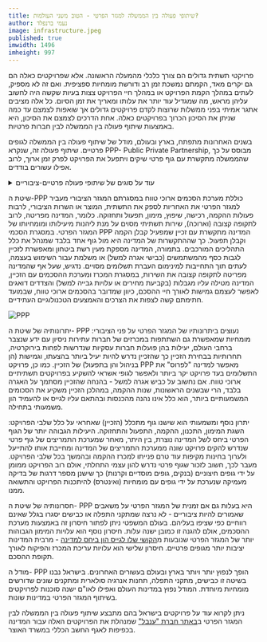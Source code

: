 ```yaml
---
title: שיתופי פעולה בין הממשלה למגזר הפרטי - הטוב משני העולמות?
author: נעמי ברנפלד
image: infrastructure.jpeg
published: true
imwidth: 1496
imheight: 997
---
```


פרויקטי תשתית גדולים הם צורך כלכלי מהמעלה הראשונה. אלא שפרויקטים כאלה הם גם יקרים מאד, הקמתם נמשכת זמן רב ודורשת מומחיות ספציפית. ואם זה לא מספיק, לעתים במהלך הקמת הפרויקט או במהלך חיי הפרויקט צצות בעיות שקשה היה לחשוב עליהן מראש, מה שמגדיל עוד יותר את עלותו ומאריך את זמן הסיום. כל אלה מציבים אתגר אמיתי בפני ממשלות שרוצות לקדם פרויקטים גדולים אך שואפות לצמצם עד כמה שניתן את הסיכון הכרוך בפרויקטים כאלה. אחת הדרכים לצמצם את הסיכון, היא באמצעות שיתוף פעולה בין הממשלה לבין חברות פרטיות. <!--more-->

בשנים האחרונות מתפתח, בארץ ובעולם, מודל של שיתוף פעולה בין הממשלה לגופים פרטיים. שיתוף פעולה זה, שנקרא PPP- Public Private Partnership, מבוסס על כך שהממשלה מתקשרת עם גוף פרטי שיקים ויתפעל את הפרויקט לפרק זמן ארוך, לרוב אפילו עשורים בודדים.

<details><summary>עוד על סוגים של שיתופי פעולה פרטיים-ציבוריים</summary>

ישנם מגוון סוגי הסכמי PPP: הנפוץ בישראל הוא BOT- Build, Operate, Transfer. הזכיין מתכנן, בונה ומתפעל את הפרויקט ובסופו של הסכם הזיכיון מעביר את הפרויקט לידי המדינה. במסגרת הסכמיBOT מוטלת, לרוב, אגרה ישירה על המשתמשים. דוגמה מרכזית להסכם BOT בישראל היא כביש 6: האגרה לשימוש בכביש מוטלת ישירות על המשתמשים. סוג נוסף של פרויקט ציבורי בשיתוף המגזר הפרטי הוא BOO-Build, Operate,Ownבמסגרתו בתום תקופת הזיכיון הפרויקט נשאר בבעלותו של הזכיין. מתקן ההתפלה בפלמחים 

</details>

שיטת ה-PPP כוללת מערכת הסכמים ארוכי טווח במסגרתם המגזר הציבורי מעביר למגזר הפרטי את האחריות לספק את התשתית, המוצר או השרות הציבורי, לרבות פעולות ההקמה, רכישה, שיפוץ, מימון, תפעול ותחזוקה. כלומר, המדינה מפריטה, לרוב לתקופה קצובה (וארוכה), שירות תשתיתי מסוים על מנת ליהנות מיעילותו ומומחיותו של המגזר הפרטי. במסגרת הסכמי PPP המדינה מתקשרת עם זכיין שמפעיל קבלן הקמה וקבלן תפעול. כך שההתקשרות של המדינה היא מול גוף אחד בלבד שמנהל את כלל התהליכים המורכבים. בתמורה, המדינה מספקת מעין רשת ביטחון ומאפשרת לזכיין לגבות כסף מהמשתמשים (כבישי אגרה למשל) או משלמת עבור השימוש בעצמה, לעתים תוך התחייבות למינימום העברת תשלומים מסויים. נדגיש, שעל אף שהמדינה מפריטה לתקופה קצובה את השירות, במסגרת המכרז ומערכת ההסכמים עם הזכיין, המדינה מטילה עליו מגבלות (בקביעת מחירים או עלויות גבייה למשל) והצדדים דואגים לאפשר לעצמם גמישות לאורך חיי ההסכם, כיוון שמדובר בהסכמים ארוכי טווח, שבמועד חתימתם קשה לצפות את הצרכים והאמצעים הטכנולוגיים העתידיים.

![PPP]({{site.baseurl}}/chaluny.github.io/images/infrastructure.jpeg)

יתרונותיה של שיטת ה- PPP נעוצים ביתרונותיו של המגזר הפרטי על פני הציבורי: מומחיות שמאפשרת גם השתתפות במכרזים של חברות עתירות ניסיון עם ידע שנצבר ברחבי העולם, יעילות בהן פועלות חברות עסקיות שנדרשות לפחות בירוקרטיה, תחרותיות בבחירת הזכיין כך שהזכיין נדרש להיות יעיל ביותר בהצעתו, וגמישות (הן בניהול והן בתפעול) של הזכיין. כמו כן, פרויקט PPP מאפשר למדינה "לפרוס" את התשלומים בעד פרויקט יקר ביותר ולאפשר לגופי אשראי להשקיע בפרויקטים תשתיתיים ארוכי טווח. אם נחשוב על כביש אגרה למשל - בהנחה שהזכיין מסתמך על האגרה בלבד, הרי שבשנים הראשונות, שנות ההקמה, במהלכן הזכיין משקיע את הסכומים המשמעותיים ביותר, הוא כלל אינו נהנה מהכנסות ובהתאם עליו לגייס או להעמיד הון משמעותי בתחילה.

יתרון נוסף ומשמעותי הוא שישנו גוף מתכלל (הזכיין) שאחראי על כלל שלבי הפרויקט: השגת המימון, התכנון, ההקמה, התפעול והתחזוקה. היעילות הגבוהה יותר של הגוף הפרטי ביחס לשל המדינה נוצרת, בין היתר, מאחר שמערכת התמריצים של גוף פרטי שנדרש להקים פרויקט שונה ממערכת התמריצים של המדינה ומחייבת אותו להתייעל ולערוך בחינות מקיפות עוד טרם פנייתו למכרז ההקמה ובהמשך בכל שלבי הפרויקט. מעבר לכך, חשוב לזכור שגוף פרטי נדרש להון עצמי התחלתי, אולם רוב הפרויקט ממומן על ידי גופים חיצוניים (בנקים, גופים מוסדיים וקרנות) כך שישנן מספר דרגות של בדיקה מעמיקה שנערכת על ידי גופים עם מומחיות (ואינטרס) להיתכנות הפרויקט והתשואה ממנו.

חסרונותיה של שיטת ה- PPP היא בעלות גם אם זמנית של המגזר הפרטי על משאבים שאמורים להיות ציבוריים - לא נרצה שמתקני התפלה או כבישים יסגרו בגלל שאינם רווחיים כפי שציפו בעליהם. בעולם המשפטי ניתן לפתור חיסרון זה באמצעות מערכת ההסכמים, אולם להגנה זו כמובן ישנה עלות. חיסרון נוסף הוא עלויות המימון הגבוהות יותר של המגזר הפרטי שנובעות מ[הקושי שלו לגייס הון ביחס למדינה](https://infrastructureaustralia.gov.au/policy-publications/publications/files/The_Value_of_PFI.pdf) - מרבית המדינות יציבות יותר מגופים פרטיים. חיסרון שלישי הוא עלויות עריכת המכרז והפיקוח לאורך תקופת ההסכם.

מודל ה- PPP הופך לנפוץ יותר ויותר בארץ ובעולם בעשורים האחרונים. בישראל נבנו בשיטה זו כבישים, מתקני התפלה, תחנות אנרגיה סולארית ומתקנים שונים שדורשים מומחיות מיוחדת. המודל נפוץ במדינות העולם ואפילו לאו"ם ישנה סוכנות לפרויקטים בשיתוף המגזר הפרטי במדינות שונות.

ניתן לקרוא עוד על פרויקטים בישראל בהם מתבצע שיתוף פעולה בין הממשלה לבין המגזר הפרטי ב[באתר חברת "ענבל"](https://www.inbal.co.il/HomeWebPages/BasicConcepts.aspx) שמנהלת את הפרויקטים האלה עבור המדינה בכפיפות לאגף החשב הכללי במשרד האוצר.
